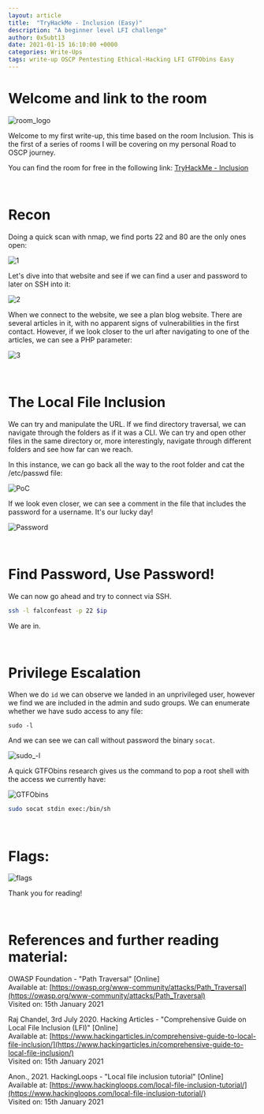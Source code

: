 ```yaml
---
layout: article
title:  "TryHackMe - Inclusion (Easy)"
description: "A beginner level LFI challenge"
author: 0x5ubt13
date: 2021-01-15 16:10:00 +0000
categories: Write-Ups
tags: write-up OSCP Pentesting Ethical-Hacking LFI GTFObins Easy
---
```


# Welcome and link to the room

![room_logo](/assets/images/write-ups/tryhackme/inclusion/inclusion_logo.png)

Welcome to my first write-up, this time based on the room Inclusion. This is the first of a series of rooms I will be covering on my personal Road to OSCP journey.

You can find the room for free in the following link: [TryHackMe - Inclusion](https://tryhackme.com/room/inclusion)

<p>&nbsp;</p>

# Recon

Doing a quick scan with nmap, we find ports 22 and 80 are the only ones open:

![1](/assets/images/write-ups/tryhackme/inclusion/1.png)

Let's dive into that website and see if we can find a user and password to later on SSH into it:

![2](/assets/images/write-ups/tryhackme/inclusion/2.png)

When we connect to the website, we see a plan blog website. There are several articles in it, with no apparent signs of vulnerabilities in the first contact. However, if we look closer to the url after navigating to one of the articles, we can see a PHP parameter:

![3](/assets/images/write-ups/tryhackme/inclusion/3.png)

<p>&nbsp;</p>

# The Local File Inclusion

We can try and manipulate the URL. If we find directory traversal, we can navigate through the folders as if it was a CLI. We can try and open other files in the same directory or, more interestingly, navigate through different folders and see how far can we reach. 

In this instance, we can go back all the way to the root folder and cat the /etc/passwd file:

![PoC](/assets/images/write-ups/tryhackme/inclusion/lfiPoC.png)

If we look even closer, we can see a comment in the file that includes the password for a username. It's our lucky day!

![Password](/assets/images/write-ups/tryhackme/inclusion/password_found.png)

<p>&nbsp;</p>

# Find Password, Use Password!

We can now go ahead and try to connect via SSH.

```sh
ssh -l falconfeast -p 22 $ip
```
We are in.

<p>&nbsp;</p>

# Privilege Escalation

When we do `id` we can observe we landed in an unprivileged user, however we find we are included in the admin and sudo groups. We can enumerate whether we have sudo access to any file:

`sudo -l` 

And we can see we can call without password the binary `socat`.

![sudo_-l](/assets/images/write-ups/tryhackme/inclusion/pass_working_and_sudol.png)

A quick GTFObins research gives us the command to pop a root shell with the access we currently have:

![GTFObins](/assets/images/write-ups/tryhackme/inclusion/gtfobins.png)

```sh
sudo socat stdin exec:/bin/sh
```

<p>&nbsp;</p>

# Flags:

![flags](/assets/images/write-ups/tryhackme/inclusion/flags_and_privesc.png)

Thank you for reading!

<p>&nbsp;</p>

# References and further reading material:

OWASP Foundation - "Path Traversal" [Online] \
Available at: [https://owasp.org/www-community/attacks/Path_Traversal](https://owasp.org/www-community/attacks/Path_Traversal) \
Visited on: 15th January 2021 

Raj Chandel, 3rd July 2020. Hacking Articles - "Comprehensive Guide on Local File Inclusion (LFI)" [Online] \
Available at: [https://www.hackingarticles.in/comprehensive-guide-to-local-file-inclusion/](https://www.hackingarticles.in/comprehensive-guide-to-local-file-inclusion/) \
Visited on: 15th January 2021 

Anon., 2021. HackingLoops - "Local file inclusion tutorial" [Online] \
Available at: [https://www.hackingloops.com/local-file-inclusion-tutorial/](https://www.hackingloops.com/local-file-inclusion-tutorial/) \
Visited on: 15th January 2021 


<p>&nbsp;</p>

